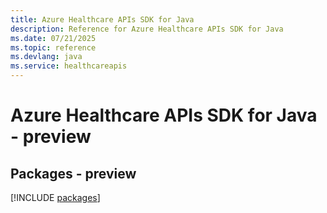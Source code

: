 ```yaml
---
title: Azure Healthcare APIs SDK for Java
description: Reference for Azure Healthcare APIs SDK for Java
ms.date: 07/21/2025
ms.topic: reference
ms.devlang: java
ms.service: healthcareapis
---
```

# Azure Healthcare APIs SDK for Java - preview
## Packages - preview
[!INCLUDE [packages](healthcare-apis-index.md)]